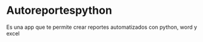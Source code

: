 # Autoreportespython
Es una app que te permite crear reportes automatizados con python, word y excel
